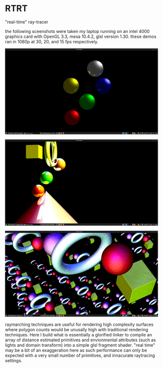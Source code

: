 # RTRT
"real-time" ray-tracer


the following sceenshots were taken my laptop running on an intel 4000 graphics card with OpenGL 3.3, mesa 10.4.2, glsl version 1.30. these demos ran in 1080p at 30, 20, and 15 fps respectively.

![alt tag](https://raw.githubusercontent.com/patrick38894/RTRT/master/Screenshot%20-%2001202015%20-%2001:45:37%20PM.png)

![alt tag](https://raw.githubusercontent.com/patrick38894/RTRT/master/Screenshot%20-%2001212015%20-%2008:17:04%20PM.png)

![alt tag](https://github.com/patrick38894/RTRT/blob/master/Screenshot%20-%2001212015%20-%2009:13:58%20PM.png)


raymarching techniques are useful for rendering high complexity surfaces where polygon counts would be unusally high with traditional rendering techniques. Here I build what is essentially a glorified linker to compile an array of distance estimated primitives and envionmental attributes (such as lights and domain transform) into a simple glsl fragment shader. "real time" may be a bit of an exaggeration here as such performance can only be expected with a very small number of primitives, and innacurate raytracing settings.
